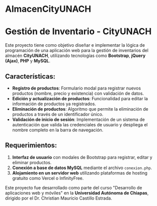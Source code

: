 # AlmacenCityUNACH
# Gestión de Inventario - CityUNACH

Este proyecto tiene como objetivo diseñar e implementar la lógica de programación de una aplicación web para la gestión de inventarios del almacén **CityUNACH**, utilizando tecnologías como **Bootstrap**, **jQuery (Ajax)**, **PHP** y **MySQL**.

## Características:
- **Registro de productos**: Formulario modal para registrar nuevos productos (nombre, precio y existencia) con validación de datos.
- **Edición y actualización de productos**: Funcionalidad para editar la información de productos ya registrados.
- **Eliminación de productos**: Algoritmo que permite la eliminación de productos a través de un identificador único.
- **Validación de inicio de sesión**: Implementación de un sistema de autenticación que valida las credenciales de usuario y despliega el nombre completo en la barra de navegación.

## Requerimientos:
1. **Interfaz de usuario** con modales de Bootstrap para registrar, editar y eliminar productos.
2. **Conexión a base de datos MySQL** mediante el archivo `conexion.php`.
3. **Alojamiento en un servidor web** utilizando plataformas de hosting gratuito como Vercel o InfinityFree.

Este proyecto fue desarrollado como parte del curso "Desarrollo de aplicaciones web y móviles" en la **Universidad Autónoma de Chiapas**, dirigido por el Dr. Christian Mauricio Castillo Estrada.
